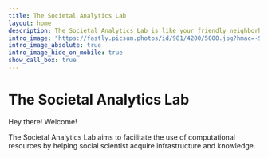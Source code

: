 ```yaml
---
title: The Societal Analytics Lab
layout: home
description: The Societal Analytics Lab is like your friendly neighborhood guide in the vast realm of digital social dynamics.
intro_image: "https://fastly.picsum.photos/id/981/4200/5000.jpg?hmac=-Stg-sYStVCR6BWV2VzkBNtyilX5cg6s31y2ZHJPRTI"# "images/illustrations/pointing.svg"
intro_image_absolute: true
intro_image_hide_on_mobile: true
show_call_box: true
---
```


# The Societal Analytics Lab

Hey there! Welcome! 

The Societal Analytics Lab aims to facilitate the use of computational resources by helping social scientist acquire infrastructure and knowledge.

